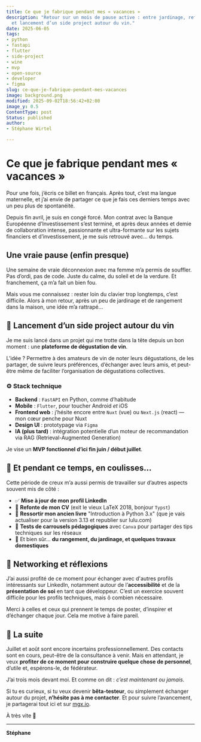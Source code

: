 ```yaml
---
title: Ce que je fabrique pendant mes « vacances »
description: "Retour sur un mois de pause active : entre jardinage, refonte de CV,
  et lancement d’un side project autour du vin."
date: 2025-06-05
tags:
- python
- fastapi
- flutter
- side-project
- wine
- mvp
- open-source
- developer
- figma
slug: ce-que-je-fabrique-pendant-mes-vacances
image: background.png
modified: 2025-09-02T18:56:42+02:00
image_y: 0.5
ContentType: post
Status: published
author:
- Stéphane Wirtel

---
```


# Ce que je fabrique pendant mes « vacances »

Pour une fois, j’écris ce billet en français. Après tout, c’est ma langue maternelle, et j’ai envie de partager ce que je fais ces derniers temps avec un peu plus de spontanéité.

Depuis fin avril, je suis en congé forcé. Mon contrat avec la Banque Européenne d’Investissement s’est terminé, et après deux années et demie de collaboration intense, passionnante et ultra-formante sur les sujets financiers et d’investissement, je me suis retrouvé avec… du temps.

## Une vraie pause (enfin presque)

Une semaine de vraie déconnexion avec ma femme m’a permis de souffler. Pas d’ordi, pas de code. Juste du calme, du soleil et de la verdure. Et franchement, ça m’a fait un bien fou.

Mais vous me connaissez : rester loin du clavier trop longtemps, c’est difficile. Alors à mon retour, après un peu de jardinage et de rangement dans la maison, une idée m’a rattrapé…

## 🍷 Lancement d’un side project autour du vin

Je me suis lancé dans un projet qui me trotte dans la tête depuis un bon moment : une **plateforme de dégustation de vin**.

L’idée ? Permettre à des amateurs de vin de noter leurs dégustations, de les partager, de suivre leurs préférences, d’échanger avec leurs amis, et peut-être même de faciliter l’organisation de dégustations collectives.

### ⚙️ Stack technique

- **Backend** : `FastAPI` en Python, comme d’habitude  
- **Mobile** : `Flutter`, pour toucher Android *et* iOS  
- **Frontend web** : j’hésite encore entre `Nuxt` (vue) ou `Next.js` (react) — mon cœur penche pour Nuxt  
- **Design UI** : prototypage via `Figma`  
- **IA (plus tard)** : intégration potentielle d’un moteur de recommandation via RAG (Retrieval-Augmented Generation)

Je vise un **MVP fonctionnel d’ici fin juin / début juillet**.

## 🔧 Et pendant ce temps, en coulisses…

Cette période de creux m’a aussi permis de travailler sur d’autres aspects souvent mis de côté :

- ✅ **Mise à jour de mon profil LinkedIn**
- 📄 **Refonte de mon CV** (exit le vieux LaTeX 2018, bonjour `Typst`)
- 📘 **Ressortir mon ancien livre** "Introduction à Python 3.x" (que je vais actualiser pour la version 3.13 et republier sur lulu.com)
- 🎨 **Tests de carrousels pédagogiques** avec `Canva` pour partager des tips techniques sur les réseaux
- 🧹 Et bien sûr… **du rangement, du jardinage, et quelques travaux domestiques**

## 💬 Networking et réflexions

J’ai aussi profité de ce moment pour échanger avec d'autres profils intéressants sur LinkedIn, notamment autour de l’**accessibilité** et de la **présentation de soi** en tant que développeur. C’est un exercice souvent difficile pour les profils techniques, mais ô combien nécessaire.

Merci à celles et ceux qui prennent le temps de poster, d’inspirer et d’échanger chaque jour. Cela me motive à faire pareil.

## 🎯 La suite

Juillet et août sont encore incertains professionnellement. Des contacts sont en cours, peut-être de la consultance à venir. Mais en attendant, je veux **profiter de ce moment pour construire quelque chose de personnel**, d’utile et, espérons-le, de fédérateur.

J’ai trois mois devant moi. Et comme on dit : *c’est maintenant ou jamais*.

Si tu es curieux, si tu veux devenir **bêta-testeur**, ou simplement échanger autour du projet, **n’hésite pas à me contacter**. Et pour suivre l’avancement, je partagerai tout ici et sur [mgx.io](https://mgx.io).

À très vite 🍷

---
**Stéphane**